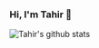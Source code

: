 ### Hi, I'm Tahir 👋


![Tahir's github stats](https://github-readme-stats.vercel.app/api?username=TahirJalilov&theme=dark&show_icons=true)


<!--
**tahirjalilov/TahirJalilov** is a ✨ _special_ ✨ repository because its `README.md` (this file) appears on your GitHub profile.

Here are some ideas to get you started:

- 🔭 I’m currently working on ...
- 🌱 I’m currently learning ...
- 👯 I’m looking to collaborate on ...
- 🤔 I’m looking for help with ...
- 💬 Ask me about ...
- 📫 How to reach me: ...
- 😄 Pronouns: ...
- ⚡ Fun fact: ...
-->
